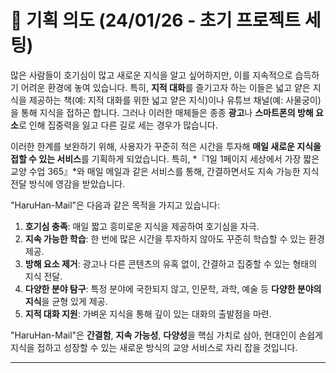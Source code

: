 # 🧩 기획 의도 (24/01/26 - 초기 프로젝트 세팅)
많은 사람들이 호기심이 많고 새로운 지식을 알고 싶어하지만, 이를 지속적으로 습득하기 어려운 환경에 놓여 있습니다. 특히, **지적 대화**를 즐기고자 하는 이들은 넓고 얕은 지식을 제공하는 책(예: 지적 대화를 위한 넓고 얕은 지식)이나 유튜브 채널(예: 사물궁이)을 통해 지식을 접하곤 합니다. 그러나 이러한 매체들은 종종 **광고**나 **스마트폰의 방해 요소**로 인해 집중력을 잃고 다른 길로 세는 경우가 많습니다.

이러한 한계를 보완하기 위해, 사용자가 꾸준히 적은 시간을 투자해 **매일 새로운 지식을 접할 수 있는 서비스**를 기획하게 되었습니다. 특히, *『1일 1페이지 세상에서 가장 짧은 교양 수업 365』*와 매일 메일과 같은 서비스를 통해, 간결하면서도 지속 가능한 지식 전달 방식에 영감을 받았습니다.

"HaruHan-Mail"은 다음과 같은 목적을 가지고 있습니다:

1. **호기심 충족**: 매일 짧고 흥미로운 지식을 제공하여 호기심을 자극.
2. **지속 가능한 학습**: 한 번에 많은 시간을 투자하지 않아도 꾸준히 학습할 수 있는 환경 제공.
3. **방해 요소 제거**: 광고나 다른 콘텐츠의 유혹 없이, 간결하고 집중할 수 있는 형태의 지식 전달.
4. **다양한 분야 탐구**: 특정 분야에 국한되지 않고, 인문학, 과학, 예술 등 **다양한 분야의 지식**을 균형 있게 제공.
5. **지적 대화 지원**: 가벼운 지식을 통해 깊이 있는 대화의 출발점을 마련.

"HaruHan-Mail"은 **간결함**, **지속 가능성**, **다양성**을 핵심 가치로 삼아, 현대인이 손쉽게 지식을 접하고 성장할 수 있는 새로운 방식의 교양 서비스로 자리 잡을 것입니다.

---
